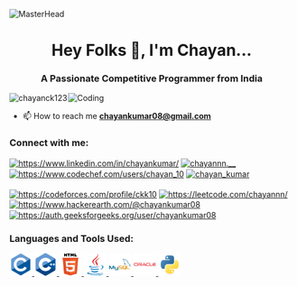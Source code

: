 ![MasterHead](https://i.ibb.co/HgPTtZn/dragon-ball-z-goku-power-wallpaper-1600x480-68.jpg)
<h1 align="center">Hey Folks 👋, I'm Chayan...</h1>
<h3 align="center">A Passionate Competitive Programmer from India</h3>
<img align="right" alt="Coding" width="400" src="https://media.tenor.com/pPKOYQpTO8AAAAAS/monkey-developer.gif">

<p align="left"> <img src="https://komarev.com/ghpvc/?username=chayanck123&label=Profile%20views&color=0e75b6&style=flat" alt="chayanck123" /> </p>

- 📫 How to reach me **chayankumar08@gmail.com**

<h3 align="left">Connect with me:</h3>
<p align="left">
 <a href="https://linkedin.com/in/https://www.linkedin.com/in/chayankumar/" target="blank"><img align="center" src="https://raw.githubusercontent.com/rahuldkjain/github-profile-readme-generator/master/src/images/icons/Social/linked-in-alt.svg" alt="https://www.linkedin.com/in/chayankumar/" height="30" width="40" /></a>
<a href="https://instagram.com/chayannn.__" target="blank"><img align="center" src="https://raw.githubusercontent.com/rahuldkjain/github-profile-readme-generator/master/src/images/icons/Social/instagram.svg" alt="chayannn.__" height="30" width="40" /></a>
<a href="https://www.codechef.com/users/https://www.codechef.com/users/chayan_10" target="blank"><img align="center" src="https://cdn.jsdelivr.net/npm/simple-icons@3.1.0/icons/codechef.svg" alt="https://www.codechef.com/users/chayan_10" height="30" width="40" /></a>
<a href="https://www.hackerrank.com/chayan_kumar" target="blank"><img align="center" src="https://raw.githubusercontent.com/rahuldkjain/github-profile-readme-generator/master/src/images/icons/Social/hackerrank.svg" alt="chayan_kumar" height="30" width="40" /></a>
<br><br>
 <a href="https://codeforces.com/profile/https://codeforces.com/profile/ckk10" target="blank"><img align="center" src="https://raw.githubusercontent.com/rahuldkjain/github-profile-readme-generator/master/src/images/icons/Social/codeforces.svg" alt="https://codeforces.com/profile/ckk10" height="30" width="40" /></a>
<a href="https://www.leetcode.com/https://leetcode.com/chayannn/" target="blank"><img align="center" src="https://raw.githubusercontent.com/rahuldkjain/github-profile-readme-generator/master/src/images/icons/Social/leet-code.svg" alt="https://leetcode.com/chayannn/" height="30" width="40" /></a>
<a href="https://www.hackerearth.com/https://www.hackerearth.com/@chayankumar08" target="blank"><img align="center" src="https://raw.githubusercontent.com/rahuldkjain/github-profile-readme-generator/master/src/images/icons/Social/hackerearth.svg" alt="https://www.hackerearth.com/@chayankumar08" height="30" width="40" /></a>
<a href="https://auth.geeksforgeeks.org/user/https://auth.geeksforgeeks.org/user/chayankumar08" target="blank"><img align="center" src="https://raw.githubusercontent.com/rahuldkjain/github-profile-readme-generator/master/src/images/icons/Social/geeks-for-geeks.svg" alt="https://auth.geeksforgeeks.org/user/chayankumar08" height="30" width="40" /></a>
</p>

<h3 align="left">Languages and Tools Used:</h3>
<p align="left"> <a href="https://www.cprogramming.com/" target="_blank" rel="noreferrer"> <img src="https://raw.githubusercontent.com/devicons/devicon/master/icons/c/c-original.svg" alt="c" width="40" height="40"/> </a> <a href="https://www.w3schools.com/cpp/" target="_blank" rel="noreferrer"> <img src="https://raw.githubusercontent.com/devicons/devicon/master/icons/cplusplus/cplusplus-original.svg" alt="cplusplus" width="40" height="40"/> </a> <a href="https://www.w3.org/html/" target="_blank" rel="noreferrer"> <img src="https://raw.githubusercontent.com/devicons/devicon/master/icons/html5/html5-original-wordmark.svg" alt="html5" width="40" height="40"/> </a> <a href="https://www.java.com" target="_blank" rel="noreferrer"> <img src="https://raw.githubusercontent.com/devicons/devicon/master/icons/java/java-original.svg" alt="java" width="40" height="40"/> </a> <a href="https://www.mysql.com/" target="_blank" rel="noreferrer"> <img src="https://raw.githubusercontent.com/devicons/devicon/master/icons/mysql/mysql-original-wordmark.svg" alt="mysql" width="40" height="40"/> </a> <a href="https://www.oracle.com/" target="_blank" rel="noreferrer"> <img src="https://raw.githubusercontent.com/devicons/devicon/master/icons/oracle/oracle-original.svg" alt="oracle" width="40" height="40"/> </a> <a href="https://www.python.org" target="_blank" rel="noreferrer"> <img src="https://raw.githubusercontent.com/devicons/devicon/master/icons/python/python-original.svg" alt="python" width="40" height="40"/> </a> </p>


